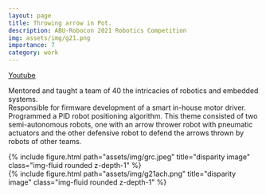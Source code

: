 ```yaml
---
layout: page
title: Throwing arrow in Pot.
description: ABU-Robocon 2021 Robotics Competition
img: assets/img/g21.png
importance: 7
category: work
---
```


<a href="https://www.youtube.com/watch?v=19KotBhEFhY">Youtube</a>

Mentored and taught a team of 40 the intricacies of robotics and embedded systems. \
Responsible for firmware development of a smart in-house motor driver. Programmed a PID robot positioning algorithm.
This theme consisted of two semi-autonomous robots, one with an arrow thrower robot with pneumatic actuators and the other defensive robot to defend the arrows thrown by robots of other teams.


<div class="row">
    <div class="col-sm mt-3 mt-md-0">
        {% include figure.html path="assets/img/grc.jpeg" title="disparity image" class="img-fluid rounded z-depth-1" %}
    </div>
    <div class="col-sm mt-3 mt-md-0">
        {% include figure.html path="assets/img/g21ach.png" title="disparity image" class="img-fluid rounded z-depth-1" %}
    </div>
</div>